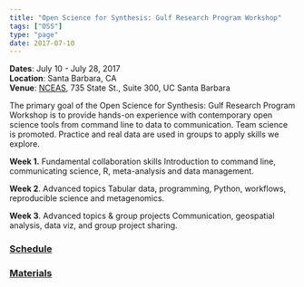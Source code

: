```yaml
---
title: "Open Science for Synthesis: Gulf Research Program Workshop"
tags: ["OSS"]
type: "page"
date: 2017-07-10
---
```



__Dates__: July 10 - July 28, 2017<br>
__Location__: Santa Barbara, CA<br>
__Venue__: [NCEAS](https://www.nceas.ucsb.edu), 735 State St., Suite 300, UC Santa Barbara

The primary goal of the Open Science for Synthesis: Gulf Research Program Workshop is to provide hands-on experience with contemporary open science tools from command line to data to communication. Team science is promoted. Practice and real data are used in groups to apply skills we explore.

**Week 1.** Fundamental collaboration skills
Introduction to command line, communicating science, R, meta-analysis and data management.

**Week 2**. Advanced topics
Tabular data, programming, Python, workflows, reproducible science and metagenomics.

**Week 3**. Advanced topics & group projects
Communication, geospatial analysis, data viz, and group project sharing.

### [Schedule](https://nceas.github.io/oss-2017/schedule.html)

### [Materials](https://nceas.github.io/oss-2017/lessons.html)


